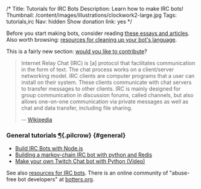 /*
Title: Tutorials for IRC Bots
Description: Learn how to make IRC bots!
Thumbnail: /content/images/illustrations/clockwork2-large.jpg
Tags: tutorials,irc
Nav: hidden
Show donation link: yes
*/


<div class="note">
  <p>
    Before you start making bots, consider reading <a href="/articles/bot-ethics">these essays and articles</a>. Also worth browsing: <a href="/resources/libraries-frameworks/#language">resources for cleaning up your bot's language</a>.
  </p>
</div>

<div class="note">
  <p>
    This is a fairly new section: <a href="https://github.com/botwiki/botwiki.org">would you like to contribute</a>?
  </p>
</div>


> Internet Relay Chat (IRC) is [a] protocol that facilitates communication in the form of text. The chat process works on a client/server networking model. IRC clients are computer programs that a user can install on their system. These clients communicate with chat servers to transfer messages to other clients. IRC is mainly designed for group communication in discussion forums, called channels, but also allows one-on-one communication via private messages as well as chat and data transfer, including file sharing.
>
> -- [Wikipedia](https://en.wikipedia.org/wiki/Internet_Relay_Chat)



### General tutorials [¶](#general){.pilcrow} {#general}

- [Build IRC Bots with Node.js](http://davidwalsh.name/nodejs-irc)
- [Building a markov-chain IRC bot with python and Redis](https://charlesleifer.com/blog/building-markov-chain-irc-bot-python-and-redis/)
- [Make your own Twitch Chat bot with Python (Video)](https://www.youtube.com/watch?v=5Kv3_V5wFgg)

See also [resources for IRC bots](/resources/irc-bots). There is an online community of "abuse-free bot developers" at [botters.org](http://botters.org/start). 